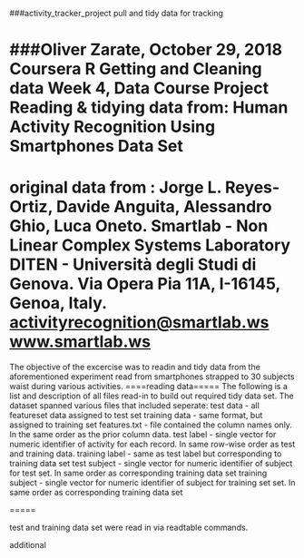 ###activity_tracker_project
pull and tidy data for tracking

###Oliver Zarate,  October 29, 2018 
Coursera R Getting and Cleaning data Week 4, Data Course Project
Reading & tidying data from:
Human Activity Recognition Using Smartphones Data Set   
==================================================================
original data from :
Jorge L. Reyes-Ortiz, Davide Anguita, Alessandro Ghio, Luca Oneto.
Smartlab - Non Linear Complex Systems Laboratory
DITEN - Università degli Studi di Genova.
Via Opera Pia 11A, I-16145, Genoa, Italy.
activityrecognition@smartlab.ws
www.smartlab.ws
==================================================================

The objective of the excercise was to readin and tidy data from the 
aforementioned experiment read from smartphones strapped to 30 subjects waist during various 
activities. 
====reading data=====
The following is a list and description of all files read-in to build out required tidy data set.
The dataset spanned various files that included seperate:
test data - all featureset data assigned to test set
training data - same format, but assigned to training set
features.txt - file contained the column names only. In the same order as the prior column data.
test label - single vector for numeric identifier of activity for each record. In same row-wise order
             as test and training data.
training label - same as test label  but corresponding to training data set
test subject - single vector for numeric identifier of subject for test set. In same order as 
                  corresponding training data set
training subject - single vector for numeric identifier of subject for training set set. In same order as 
                  corresponding training data set
                  
=====                  
                  
                  


test and training data set were read in via readtable commands.

additional 


